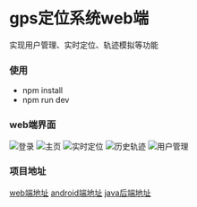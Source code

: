 # gps定位系统web端
实现用户管理、实时定位、轨迹模拟等功能  


### 使用
- npm install 
- npm run dev

### web端界面
![登录](https://cdn.jsdelivr.net/gh/fly7632785/blogs@latest/2020/images/image-20200702143257766.png)
![主页](https://cdn.jsdelivr.net/gh/fly7632785/blogs@latest/2020/images/image-20200702143344401.png)
![实时定位](https://cdn.jsdelivr.net/gh/fly7632785/blogs@latest/2020/images/image-20200702143431034.png)
![历史轨迹](https://cdn.jsdelivr.net/gh/fly7632785/blogs@latest/2020/images/image-20200702143808473.png)
![用户管理](https://cdn.jsdelivr.net/gh/fly7632785/blogs@latest/2020/images/image-20200702143910659.png)



### 项目地址
[web端地址](https://github.com/fly7632785/myadmin/tree/gps)
[android端地址](https://github.com/fly7632785/Gps/tree/gps_mine)
[java后端地址](https://github.com/fly7632785/GpsServer)
